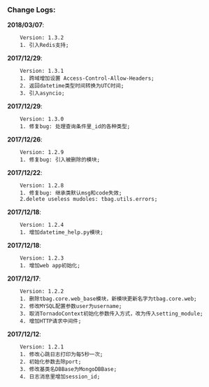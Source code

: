 ### Change Logs:


**2018/03/07**:
```
    Version: 1.3.2
    1. 引入Redis支持;
```

**2017/12/29**:
```
    Version: 1.3.1
    1. 跨域增加设置 Access-Control-Allow-Headers;
    2. 返回datetime类型时间转换为UTC时间;
    3. 引入asyncio;
```

**2017/12/29**:
```
    Version: 1.3.0
    1. 修复bug: 处理查询条件里_id的各种类型;
```

**2017/12/26**:
```
    Version: 1.2.9
    1. 修复bug: 引入被删除的模块;
```

**2017/12/22**:
```
    Version: 1.2.8
    1. 修复bug: 继承类默认msg和code失效;
    2.delete useless mudoles: tbag.utils.errors;
```

**2017/12/18**:
```
    Version: 1.2.4
    1. 增加datetime_help.py模块;
```

**2017/12/18**:
```
    Version: 1.2.3
    1. 增加web app初始化;
```

**2017/12/17**:
```
    Version: 1.2.2
    1. 删除tbag.core.web_base模块，新模块更新名字为tbag.core.web;
    2. 修改MYSQL配置参数user为username;
    3. 取消TornadoContext初始化参数传入方式，改为传入setting_module;
    4. 增加HTTP请求中间件;
```

**2017/12/12**:
```
    Version: 1.2.1
    1. 修改心跳日志打印为每5秒一次;
    2. 初始化参数去除port;
    3. 修改基类名DBBase为MongoDBBase;
    4. 日志消息里增加session_id;
```
